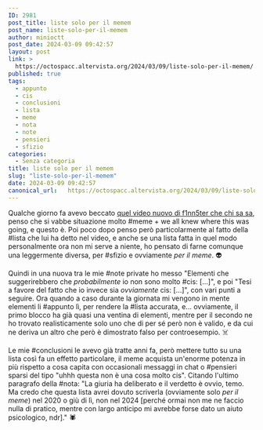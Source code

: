 ```yaml
---
ID: 2981
post_title: liste solo per il memem
post_name: liste-solo-per-il-memem
author: minioctt
post_date: 2024-03-09 09:42:57
layout: post
link: >
  https://octospacc.altervista.org/2024/03/09/liste-solo-per-il-memem/
published: true
tags:
  - appunto
  - cis
  - conclusioni
  - lista
  - meme
  - nota
  - note
  - pensieri
  - sfizio
categories:
  - Senza categoria
title: liste solo per il memem
slug: "liste-solo-per-il-memem"
date: 2024-03-09 09:42:57
canonical_url:   https://octospacc.altervista.org/2024/03/09/liste-solo-per-il-memem/
---
```

<!-- wp:paragraph -->
<p markdown="1">Qualche giorno fa avevo beccato <a href="https://www.youtube.com/watch?v=3reFDwM0yIA">quel video nuovo di f1nn5ter che chi sa sa</a>, penso che si vabbe situazione molto #meme + we all knew where this was going, e questo è. Poi poco dopo penso però particolarmente al fatto della #lista che lui ha detto nel video, e anche se una lista fatta in quel modo personalmente ora non mi serve a niente, ho pensato di farne comunque una leggermente diversa, per #sfizio e ovviamente <em>per il meme</em>. 👽</p>
<!-- /wp:paragraph -->

<!-- wp:paragraph -->
<p markdown="1">Quindi in una nuova tra le mie #note private ho messo "Elementi che suggerirebbero che <em>probabilmente</em> io non sono molto #cis: [...]", e poi "Tesi a favore del fatto che io invece sia <em>ovviamente</em> cis: [...]", con vari punti a seguire. Ora quando a caso durante la giornata mi vengono in mente elementi li #appunto lì, per rendere la #lista accurata, e... ovviamente, il primo blocco ha già quasi una ventina di elementi,&nbsp;mentre per il secondo ne ho trovato realisticamente solo uno che di per sé però non è valido, e da cui ne deriva un altro che però è dimostrato falso per controesempio. ☠️</p>
<!-- /wp:paragraph -->

<!-- wp:paragraph -->
<p markdown="1">Le mie #conclusioni le avevo già tratte anni fa, però mettere tutto su una lista così fa un effetto particolare, il meme acquista un'enorme potenza in più rispetto a cosa capita con occasionali messaggi in chat o #pensieri sparsi del tipo "uhhh questa non è una cosa molto cis". Citando l'ultimo paragrafo della #nota: "La giuria ha deliberato e il verdetto è ovvio, temo. Ma credo che questa lista avrei dovuto scriverla (ovviamente solo <em>per il meme</em>) nel 2020 o giù di lì, non nel 2024 [perché ormai non me ne faccio nulla di pratico, mentre con largo anticipo mi avrebbe forse dato un aiuto psicologico, ndr]." 🕷️</p>
<!-- /wp:paragraph -->